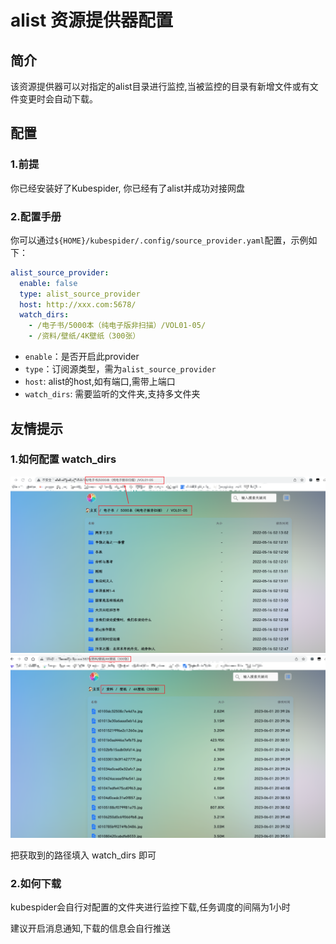 # alist 资源提供器配置

## 简介

该资源提供器可以对指定的alist目录进行监控,当被监控的目录有新增文件或有文件变更时会自动下载。

## 配置

### 1.前提

你已经安装好了Kubespider, 你已经有了alist并成功对接网盘

### 2.配置手册

你可以通过`${HOME}/kubespider/.config/source_provider.yaml`配置，示例如下：

```yaml
alist_source_provider:
  enable: false
  type: alist_source_provider
  host: http://xxx.com:5678/
  watch_dirs:
    - /电子书/5000本（纯电子版非扫描）/VOL01-05/
    - /资料/壁纸/4K壁纸（300张）
```

* `enable`：是否开启此provider
* `type`：订阅源类型，需为`alist_source_provider`
* `host`: alist的host,如有端口,需带上端口
* `watch_dirs`: 需要监听的文件夹,支持多文件夹

## 友情提示

### 1.如何配置 watch_dirs

![img.png](images/alist1.png)
![img.png](images/alist2.png)

把获取到的路径填入 watch_dirs 即可

### 2.如何下载

kubespider会自行对配置的文件夹进行监控下载,任务调度的间隔为1小时

建议开启消息通知,下载的信息会自行推送
